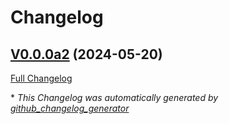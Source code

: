 # Changelog

## [V0.0.0a2](https://github.com/JarbasHiveMind/ovos-solver-hivemind-plugin/tree/V0.0.0a2) (2024-05-20)

[Full Changelog](https://github.com/JarbasHiveMind/ovos-solver-hivemind-plugin/compare/87eae1c8e7e237b3fe29d4b83b8bce7291d8ef20...V0.0.0a2)



\* *This Changelog was automatically generated by [github_changelog_generator](https://github.com/github-changelog-generator/github-changelog-generator)*
